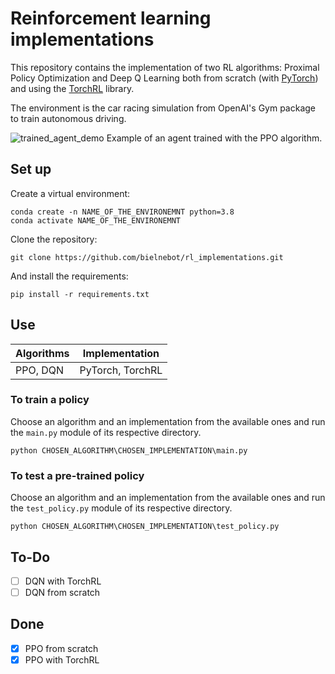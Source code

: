 # Reinforcement learning implementations

This repository contains the implementation of two RL algorithms: Proximal Policy Optimization and Deep Q Learning both from scratch (with [PyTorch](https://pytorch.org/)) and using the [TorchRL](https://pytorch.org/rl/stable/index.html) library.

The environment is the car racing simulation from OpenAI's Gym package to train autonomous driving.

![trained_agent_demo](docs/PPO_example.gif)
Example of an agent trained with the PPO algorithm.

## Set up
Create a virtual environment:
```console
conda create -n NAME_OF_THE_ENVIRONEMNT python=3.8
conda activate NAME_OF_THE_ENVIRONEMNT
```
Clone the repository:
```console
git clone https://github.com/bielnebot/rl_implementations.git
```
And install the requirements:
```console
pip install -r requirements.txt
```

## Use

| Algorithms | Implementation   |
|------------|------------------|
| PPO, DQN   | PyTorch, TorchRL |
### To train a policy
Choose an algorithm and an implementation from the available ones and run the `main.py` module of its respective directory.
```console
python CHOSEN_ALGORITHM\CHOSEN_IMPLEMENTATION\main.py
```
### To test a pre-trained policy
Choose an algorithm and an implementation from the available ones and run the `test_policy.py` module of its respective directory.
```console
python CHOSEN_ALGORITHM\CHOSEN_IMPLEMENTATION\test_policy.py
```





## To-Do

- [ ] DQN with TorchRL
- [ ] DQN from scratch

## Done
- [x] PPO from scratch
- [x] PPO with TorchRL